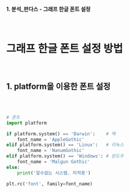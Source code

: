 <br>

#### 1. 분석_판다스 - 그래프 한글 폰트 설정

<br>

# 그래프 한글 폰트 설정 방법

<br>

## 1. platform을 이용한 폰트 설정 

<br>

```py

# 폰트
import platform

if platform.system() == 'Darwin':    # 맥
    font_name = 'AppleGothic'
elif platform.system() == 'Linux':   # 리눅스
    font_name = 'NanumGothic'
elif platform.system() == 'Windows': # 윈도우
    font_name = 'Malgun Gothic'
else:
    print('알수없는 시스템. 미적용')

plt.rc('font', family=font_name)

```

<br>
